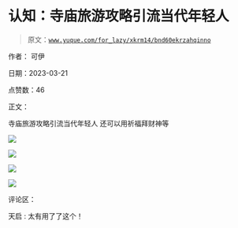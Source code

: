 # 认知：寺庙旅游攻略引流当代年轻人

> 原文：[`www.yuque.com/for_lazy/xkrm14/bnd60ekrzahqinno`](https://www.yuque.com/for_lazy/xkrm14/bnd60ekrzahqinno)

作者： 可伊

日期：2023-03-21

点赞数：46

正文：

寺庙旅游攻略引流当代年轻人 还可以用祈福拜财神等

![](img/b01372e0cdbaf275746c9f039d296c2f.png)

![](img/e2bdb5b2f5fa6bf897c543e3c2fd9280.png)

![](img/2fc8f21c164b4e13570540678a1313de.png)

![](img/1c8071d3f9a35f1c7a9a63d9a4d11d0e.png)

评论区：

天启 : 太有用了了这个！



